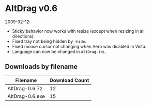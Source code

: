# AltDrag v0.6

2009-02-12:
- Sticky behavior now works with resize (except when resizing in all directions).
- Fixed tray not being hidden by `-hide`.
- Fixed mouse cursor not changing when Aero was disabled in Vista.
- Language can now be changed in `AltDrag.ini`.

## Downloads by filename

Filename        | Download Count
--------------- | --------------
AltDrag-0.6.7z  |             12
AltDrag-0.6.exe |             15
